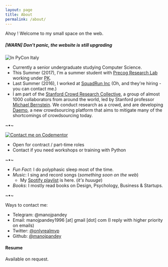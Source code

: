 ```yaml
---
layout: page
title: About
permalink: /about/
---
```


Ahoy ! Welcome to my small space on the web.

##### _[WARN] Don't panic, the website is still upgrading_

![In PyCon Italy](../assets/img/mp-italy.jpg "that snek is not a real one.")

- Currently a senior undergraduate studying Computer Science.
- This Summer (2017), I'm a summer student with [Precog Research Lab](http://precog.iiitd.edu.in/) working under [PK](http://precog.iiitd.edu.in/people/pk/Home.html).
- Last Summer (2016), I worked at [SquadRun Inc](https://squadrun.co/careers/) (Oh, and they're hiring - you can contact me.)
- I am part of the [Stanford Crowd Research Collective](http://crowdresearch.stanford.edu/w/index.php?title=Main_Page), a group of almost 1000 collaborators from around the world, led by Stanford professor [Michael Bernstein](http://hci.stanford.edu/msb/). We conduct research as a crowd, and are developing [Daemo](https://www.daemo.org/), a new crowdsourcing platform that aims to mitigate many of the shortcomings of crowdsourcing today.

~•~

[![Contact me on Codementor](https://cdn.codementor.io/badges/contact_me_github.svg)](https://www.codementor.io/manojpandey?utm_source=github&utm_medium=button&utm_term=manojpandey&utm_campaign=github)

- Open for contract / part-time roles
- Contact if you need workshops or training with Python

 ~•~

- _Fun Fact_: I do polyphasic sleep most of the time.
- _Music_: I sing and record songs (_something soon on the web_)
    - My [Spotify playlist](https://open.spotify.com/user/manojp96/playlist/23kSufSrSSwnLiP0EYI8jd) is here. (_it's huuuge_)
- _Books_: I mostly read books on Design, Psychology, Business & Startups.

 ~•~

 Ways to contact me:
- Telegram: @manojpandey
- Email: manojpandey1996 [at] gmail [dot] com (I reply with higher priority on emails)
- Twitter: [@onlyrealmvp](http://twitter.com/onlyrealmvp)
- Github: [@manojpandey](http://github.com/manojpandey)

#### Resume
Available on request.
